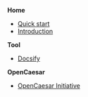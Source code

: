 
**Home**
- [Quick start](/home/quickstart.md)
- [Introduction](/home/introduction.md)

**Tool**

- [Docsify](/tool/docsify.md)

**OpenCaesar**

- [OpenCaesar Initiative](/opencaesar/opencaesar-initiative-pdf.md)


